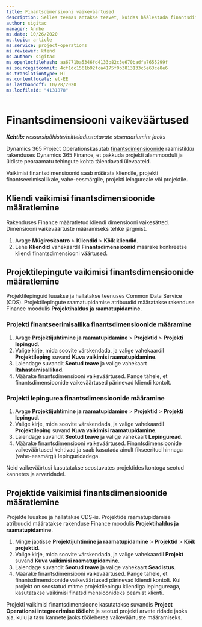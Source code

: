 ```yaml
---
title: Finantsdimensiooni vaikeväärtused
description: Selles teemas antakse teavet, kuidas häälestada finantsdimensiooni vaikeväärtused.
author: sigitac
manager: Annbe
ms.date: 10/26/2020
ms.topic: article
ms.service: project-operations
ms.reviewer: kfend
ms.author: sigitac
ms.openlocfilehash: aa6771ba5346fd4133b82c3e670badfa7655299f
ms.sourcegitcommit: 4cf1dc1561b92fca4175f0b3813133c5e63ce8e6
ms.translationtype: HT
ms.contentlocale: et-EE
ms.lasthandoff: 10/28/2020
ms.locfileid: "4131878"
---
```

# <a name="financial-dimension-defaults"></a>Finantsdimensiooni vaikeväärtused

_**Kehtib:** ressursipõhiste/mitteladustatavate stsenaariumite jaoks_

Dynamics 365 Project Operationskasutab [finantsdimensioonide](https://docs.microsoft.com/dynamics365/finance/general-ledger/financial-dimensions) raamistikku rakenduses Dynamics 365 Finance, et pakkuda projekti alammooduli ja üldiste pearaamatu tehingute kohta täiendavad ülevaateid.

Vaikimisi finantsdimensioonid saab määrata kliendile, projekti finantseerimisallikale, vahe-eesmärgile, projekti leingureale või projektile.

## <a name="define-default-financial-dimensions-for-a-customer"></a>Kliendi vaikimisi finantsdimensioonide määratlemine

Rakenduses Finance määratletud kliendi dimensiooni vaikesätted. Dimensiooni vaikeväärtuste määramiseks tehke järgmist.

1. Avage **Mügireskontro** > **Kliendid** > **Kõik kliendid**.
2. Lehe **Kliendid** vahekaardil **Finantsdimensioonid** määrake konkreetse kliendi finantsdimensiooni väärtused.

## <a name="define-default-financial-dimensions-for-project-contracts"></a>Projektilepingute vaikimisi finantsdimensioonide määratlemine

Projektilepinguid luuakse ja hallatakse teenuses Common Data Service (CDS). Projektilepingute raamatupidamise atribuudid määratakse rakenduse Finance moodulis **Projektihaldus ja raamatupidamine**.

### <a name="set-financial-dimensions-for-a-project-funding-source"></a>Projekti finantseerimisallika finantsdimensioonide määramine

1. Avage **Projektijuhtimine ja raamatupidamine** > **Projektid** > **Projekti lepingud**.
2. Valige kirje, mida soovite värskendada, ja valige vahekaardil **Projektileping** suvand **Kuva vaikimisi raamatupidamine**.
3. Laiendage suvandit **Seotud teave** ja valige vahekaart **Rahastamisallikad**.
4. Määrake finantsdimensiooni vaikeväärtused. Pange tähele, et finantsdimensioonide vaikeväärtused pärinevad kliendi kontolt.

### <a name="set-financial-dimensions-for-a-project-contract-line"></a>Projekti lepingurea finantsdimensioonide määramine

1. Avage **Projektijuhtimine ja raamatupidamine** > **Projektid** > **Projekti lepingud**.
2. Valige kirje, mida soovite värskendada, ja valige vahekaardil **Projektileping** suvand **Kuva vaikimisi raamatupidamine**.
3. Laiendage suvandit **Seotud teave** ja valige vahekaart **Lepinguread**.
4. Määrake finantsdimensiooni vaikeväärtused. Finantsdimensioonide vaikeväärtused kehtivad ja saab kasutada ainult fikseeritud hinnaga (vahe-eesmärgi) lepinguridadega.

Neid vaikeväärtusi kasutatakse seostuvates projektides kontoga seotud kannetes ja arveridadel.

## <a name="define-default-financial-dimensions-for-projects"></a>Projektide vaikimisi finantsdimensioonide määratlemine

Projekte luuakse ja hallatakse CDS-is. Projektide raamatupidamise atribuudid määratakse rakenduse Finance moodulis **Projektihaldus ja raamatupidamine**.

1. Minge jaotisse **Projektijuhtimine ja raamatupidamine** > **Projektid** > **Kõik projektid**.
2. Valige kirje, mida soovite värskendada, ja valige vahekaardil **Projekt** suvand **Kuva vaikimisi raamatupidamine**.
3. Laiendage suvandit **Seotud teave** ja valige vahekaart **Seadistus**.
4. Määrake finantsdimensiooni vaikeväärtused. Pange tähele, et finantsdimensioonide vaikeväärtused pärinevad kliendi kontolt. Kui projekt on seostatud mitme projektilepingu kliendiga lepingureaga, kasutatakse vaikimisi finatsdimensioonideks peamist klienti.

Projekti vaikimisi finantsdimensioone kasutatakse suvandis **Project Operationsi integreerimise tööleht** ja seotud projekti arvete ridade jaoks aja, kulu ja tasu kannete jaoks tööleherea vaikeväärtuste määramiseks.
